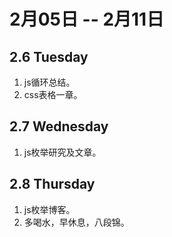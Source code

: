 # 2月05日 -- 2月11日

## 2.6 Tuesday
1. js循环总结。
2. css表格一章。

## 2.7 Wednesday
1. js枚举研究及文章。

## 2.8 Thursday
1. js枚举博客。
2. 多喝水，早休息，八段锦。